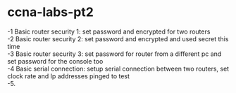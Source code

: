 # ccna-labs-pt2   
-1 Basic router security 1: set password and encrypted for two routers
<br> -2 Basic router security 2: set password and encrypted and used secret this time </br>
-3 Basic router security 3: set password for router from a different pc and set password for the console too
<br>-4 Basic serial connection: setup serial connection between two routers, set clock rate and Ip addresses pinged to test <br>
-5. 
